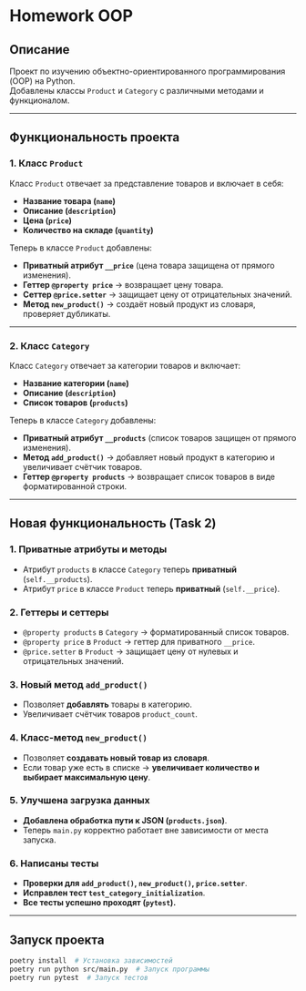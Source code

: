 # Homework OOP

##  Описание
Проект по изучению объектно-ориентированного программирования (OOP) на Python.  
Добавлены классы `Product` и `Category` с различными методами и функционалом.

---

##  Функциональность проекта

###  **1. Класс `Product`**
Класс `Product` отвечает за представление товаров и включает в себя:
- **Название товара (`name`)**  
- **Описание (`description`)**  
- **Цена (`price`)**  
- **Количество на складе (`quantity`)**  

Теперь в классе `Product` добавлены:
- **Приватный атрибут `__price`** (цена товара защищена от прямого изменения).  
- **Геттер `@property price`** → возвращает цену товара.  
- **Сеттер `@price.setter`** → защищает цену от отрицательных значений.  
- **Метод `new_product()`** → создаёт новый продукт из словаря, проверяет дубликаты.  

---

###  **2. Класс `Category`**
Класс `Category` отвечает за категории товаров и включает:
- **Название категории (`name`)**  
- **Описание (`description`)**  
- **Список товаров (`products`)**  

Теперь в классе `Category` добавлены:
- **Приватный атрибут `__products`** (список товаров защищен от прямого изменения).  
- **Метод `add_product()`** → добавляет новый продукт в категорию и увеличивает счётчик товаров.  
- **Геттер `@property products`** → возвращает список товаров в виде форматированной строки.  

---

##  Новая функциональность (Task 2)

###  **1. Приватные атрибуты и методы**
- Атрибут `products` в классе `Category` теперь **приватный** (`self.__products`).
- Атрибут `price` в классе `Product` теперь **приватный** (`self.__price`).

###  **2. Геттеры и сеттеры**
- `@property products` в `Category` → форматированный список товаров.
- `@property price` в `Product` → геттер для приватного `__price`.
- `@price.setter` в `Product` → защищает цену от нулевых и отрицательных значений.

###  **3. Новый метод `add_product()`**
- Позволяет **добавлять** товары в категорию.
- Увеличивает счётчик товаров `product_count`.

###  **4. Класс-метод `new_product()`**
- Позволяет **создавать новый товар из словаря**.
- Если товар уже есть в списке → **увеличивает количество и выбирает максимальную цену**.

###  **5. Улучшена загрузка данных**
- **Добавлена обработка пути к JSON (`products.json`)**.
- Теперь `main.py` корректно работает вне зависимости от места запуска.

###  **6. Написаны тесты**
- **Проверки для `add_product()`, `new_product()`, `price.setter`**.
- **Исправлен тест `test_category_initialization`**.
- **Все тесты успешно проходят (`pytest`).**

---

##  Запуск проекта
```bash
poetry install  # Установка зависимостей
poetry run python src/main.py  # Запуск программы
poetry run pytest  # Запуск тестов

